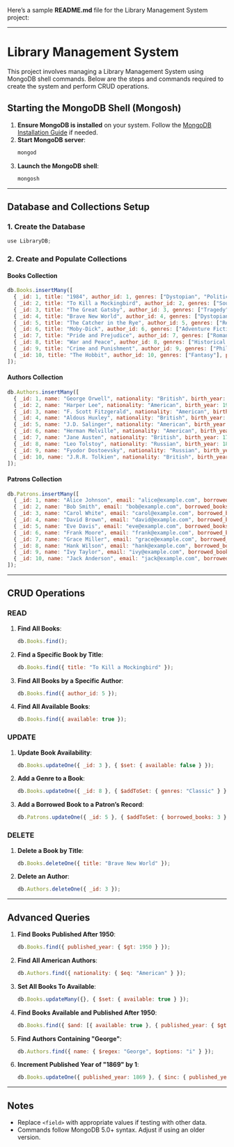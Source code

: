 Here’s a sample **README.md** file for the Library Management System project:

---

# Library Management System

This project involves managing a Library Management System using MongoDB shell commands. Below are the steps and commands required to create the system and perform CRUD operations.

## Starting the MongoDB Shell (Mongosh)

1. **Ensure MongoDB is installed** on your system. Follow the [MongoDB Installation Guide](https://www.mongodb.com/docs/manual/installation/) if needed.
2. **Start MongoDB server**:
   ```bash
   mongod
   ```
3. **Launch the MongoDB shell**:
   ```bash
   mongosh
   ```

---

## Database and Collections Setup

### 1. Create the Database
```javascript
use LibraryDB;
```

### 2. Create and Populate Collections
#### Books Collection
```javascript
db.Books.insertMany([
  { _id: 1, title: "1984", author_id: 1, genres: ["Dystopian", "Political Fiction"], published_year: 1949, available: true },
  { _id: 2, title: "To Kill a Mockingbird", author_id: 2, genres: ["Southern Gothic", "Bildungsroman"], published_year: 1960, available: true },
  { _id: 3, title: "The Great Gatsby", author_id: 3, genres: ["Tragedy"], published_year: 1925, available: true },
  { _id: 4, title: "Brave New World", author_id: 4, genres: ["Dystopian", "Science Fiction"], published_year: 1932, available: true },
  { _id: 5, title: "The Catcher in the Rye", author_id: 5, genres: ["Realist Novel", "Bildungsroman"], published_year: 1951, available: true },
  { _id: 6, title: "Moby-Dick", author_id: 6, genres: ["Adventure Fiction"], published_year: 1851, available: true },
  { _id: 7, title: "Pride and Prejudice", author_id: 7, genres: ["Romantic Novel"], published_year: 1813, available: true },
  { _id: 8, title: "War and Peace", author_id: 8, genres: ["Historical Novel"], published_year: 1869, available: true },
  { _id: 9, title: "Crime and Punishment", author_id: 9, genres: ["Philosophical Novel"], published_year: 1866, available: true },
  { _id: 10, title: "The Hobbit", author_id: 10, genres: ["Fantasy"], published_year: 1937, available: true }
]);
```

#### Authors Collection
```javascript
db.Authors.insertMany([
  { _id: 1, name: "George Orwell", nationality: "British", birth_year: 1903, death_year: 1950 },
  { _id: 2, name: "Harper Lee", nationality: "American", birth_year: 1926, death_year: 2016 },
  { _id: 3, name: "F. Scott Fitzgerald", nationality: "American", birth_year: 1896, death_year: 1940 },
  { _id: 4, name: "Aldous Huxley", nationality: "British", birth_year: 1894, death_year: 1963 },
  { _id: 5, name: "J.D. Salinger", nationality: "American", birth_year: 1919, death_year: 2010 },
  { _id: 6, name: "Herman Melville", nationality: "American", birth_year: 1819, death_year: 1891 },
  { _id: 7, name: "Jane Austen", nationality: "British", birth_year: 1775, death_year: 1817 },
  { _id: 8, name: "Leo Tolstoy", nationality: "Russian", birth_year: 1828, death_year: 1910 },
  { _id: 9, name: "Fyodor Dostoevsky", nationality: "Russian", birth_year: 1821, death_year: 1881 },
  { _id: 10, name: "J.R.R. Tolkien", nationality: "British", birth_year: 1892, death_year: 1973 }
]);
```

#### Patrons Collection
```javascript
db.Patrons.insertMany([
  { _id: 1, name: "Alice Johnson", email: "alice@example.com", borrowed_books: [] },
  { _id: 2, name: "Bob Smith", email: "bob@example.com", borrowed_books: [1, 2] },
  { _id: 3, name: "Carol White", email: "carol@example.com", borrowed_books: [] },
  { _id: 4, name: "David Brown", email: "david@example.com", borrowed_books: [3] },
  { _id: 5, name: "Eve Davis", email: "eve@example.com", borrowed_books: [] },
  { _id: 6, name: "Frank Moore", email: "frank@example.com", borrowed_books: [4, 5] },
  { _id: 7, name: "Grace Miller", email: "grace@example.com", borrowed_books: [] },
  { _id: 8, name: "Hank Wilson", email: "hank@example.com", borrowed_books: [6] },
  { _id: 9, name: "Ivy Taylor", email: "ivy@example.com", borrowed_books: [] },
  { _id: 10, name: "Jack Anderson", email: "jack@example.com", borrowed_books: [7, 8] }
]);
```

---

## CRUD Operations

### READ
1. **Find All Books**:
   ```javascript
   db.Books.find();
   ```
2. **Find a Specific Book by Title**:
   ```javascript
   db.Books.find({ title: "To Kill a Mockingbird" });
   ```
3. **Find All Books by a Specific Author**:
   ```javascript
   db.Books.find({ author_id: 5 });
   ```
4. **Find All Available Books**:
   ```javascript
   db.Books.find({ available: true });
   ```

### UPDATE
1. **Update Book Availability**:
   ```javascript
   db.Books.updateOne({ _id: 3 }, { $set: { available: false } });
   ```
2. **Add a Genre to a Book**:
   ```javascript
   db.Books.updateOne({ _id: 8 }, { $addToSet: { genres: "Classic" } });
   ```
3. **Add a Borrowed Book to a Patron’s Record**:
   ```javascript
   db.Patrons.updateOne({ _id: 5 }, { $addToSet: { borrowed_books: 3 } });
   ```

### DELETE
1. **Delete a Book by Title**:
   ```javascript
   db.Books.deleteOne({ title: "Brave New World" });
   ```
2. **Delete an Author**:
   ```javascript
   db.Authors.deleteOne({ _id: 3 });
   ```

---

## Advanced Queries
1. **Find Books Published After 1950**:
   ```javascript
   db.Books.find({ published_year: { $gt: 1950 } });
   ```
2. **Find All American Authors**:
   ```javascript
   db.Authors.find({ nationality: { $eq: "American" } });
   ```
3. **Set All Books To Available**:
   ```javascript
   db.Books.updateMany({}, { $set: { available: true } });
   ```
4. **Find Books Available and Published After 1950**:
   ```javascript
   db.Books.find({ $and: [{ available: true }, { published_year: { $gt: 1950 } }] });
   ```
5. **Find Authors Containing "George"**:
   ```javascript
   db.Authors.find({ name: { $regex: "George", $options: "i" } });
   ```
6. **Increment Published Year of "1869" by 1**:
   ```javascript
   db.Books.updateOne({ published_year: 1869 }, { $inc: { published_year: 1 } });
   ```

---

## Notes
- Replace `<field>` with appropriate values if testing with other data.
- Commands follow MongoDB 5.0+ syntax. Adjust if using an older version.
